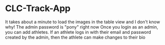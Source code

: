 # CLC-Track-App
It takes about a minute to load the images in the table view and I don't know why!
The admin password is "pony" right now
Once you login as an admin, you can add athletes.
If an athlete logs in with their email and password created by the admin, then the athlete can make changes to their bio
